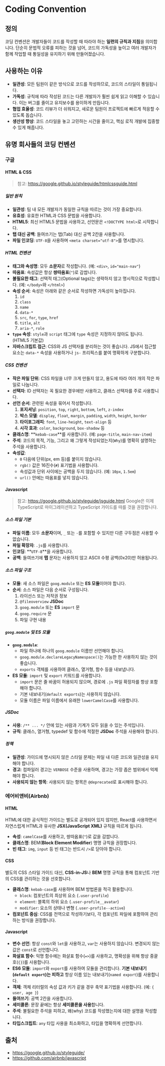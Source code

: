 # Coding Convention
## 정의

코딩 컨벤션은 개발자들이 코드를 작성할 때 따라야 하는 **일련의 규칙과 지침**을 의미합니다. 단순히 문법적 오류를 피하는 것을 넘어, 코드의 가독성을 높이고 여러 개발자가 함께 작업할 때 통일성을 유지하기 위해 만들어졌습니다.
## 사용하는 이유
- **일관성**: 모든 팀원이 같은 방식으로 코드를 작성하므로, 코드의 스타일이 통일됩니다.
- **가독성**: 규칙에 따라 작성된 코드는 다른 개발자가 훨씬 쉽게 읽고 이해할 수 있습니다. 이는 버그를 줄이고 유지보수를 용이하게 만듭니다.
- **협업 효율성**: 코드 리뷰가 더 쉬워지고, 새로운 팀원이 프로젝트에 빠르게 적응할 수 있도록 돕습니다.
- **생산성 향상**: 코드 스타일을 놓고 고민하는 시간을 줄이고, 핵심 로직 개발에 집중할 수 있게 해줍니다.
## 유명 회사들의 코딩 컨벤션

### 구글
#### HTML & CSS
> 참고: https://google.github.io/styleguide/htmlcssguide.html
##### 일반 원칙
- **일관성**: 팀 내 모든 개발자가 동일한 규칙을 따르는 것이 가장 중요합니다.
- **유효성**: 유효한 HTML과 CSS 문법을 사용합니다.
- **HTML5**: 최신 HTML5 문법을 사용하고, 선언문은 `<!DOCTYPE html>`로 시작합니다.
- **탭 대신 공백**: 들여쓰기는 탭(Tab) 대신 공백 2칸을 사용합니다.
- **파일 인코딩**: `UTF-8`을 사용하며 `<meta charset="utf-8">`를 명시합니다.
##### HTML 컨벤션
- **태그와 속성명**: 모두 **소문자**로 작성합니다. (예: `<div>`, `id="main-nav"`)
- **따옴표**: 속성값은 항상 **쌍따옴표**(`"`)로 감쌉니다.
- **불필요한 태그**: 선택적 태그(Optional tags)는 생략하지 않고 명시적으로 작성합니다. (예: `</body>`와 `</html>`)
- **속성 순서**: 속성은 아래와 같은 순서로 작성하면 가독성이 높아집니다.
    1. `id`
    2. `class`
    3. `name`
    4. `data-*`
    5. `src`, `for`, `type`, `href`
    6. `title`, `alt`
    7. `aria-*`, `role`
- **`type` 속성**: `style`과 `script` 태그에 `type` 속성은 지정하지 않아도 됩니다. (HTML5 기본값)
- **자바스크립트 접근**: CSS와 JS 선택자를 분리하는 것이 좋습니다. JS에서 접근할 요소는 `data-*` 속성을 사용하거나 `js-` 프리픽스를 붙여 명확하게 구분합니다.
##### CSS 컨벤션
- **작은 파일 단위**: CSS 파일을 너무 크게 만들지 않고, 용도에 따라 여러 개의 작은 파일로 나눕니다.
- **선택자**: ID 선택자는 꼭 필요한 경우에만 사용하고, 클래스 선택자를 주로 사용합니다.
- **선언 순서**: 관련된 속성을 묶어서 작성합니다.
    1. **포지셔닝**: `position`, `top`, `right`, `bottom`, `left`, `z-index`
    2. **박스 모델**: `display`, `float`, `margin`, `padding`, `width`, `height`, `border`
    3. **타이포그래피**: `font`, `line-height`, `text-align` 등
    4. **시각 효과**: `color`, `background`, `box-shadow` 등
- **클래스명**: **`kebab-case`**를 사용합니다. (예: `page-title`, `main-nav-item`)
- **주석**: 코드의 목적, 기능, 그리고 왜 그렇게 작성되었는지(`Why`)를 명확히 설명하는 주석을 사용합니다.
- **속성값**:
    - `0` 다음에 단위(px, em 등)를 붙이지 않습니다.
    - `rgb()` 값은 16진수(`#`) 표기법을 사용합니다.
    - 속성값과 단위 사이에는 공백을 두지 않습니다. (예: `10px`, `1.5em`)
    - `url()` 안에는 따옴표를 넣지 않습니다.
#### Javascript
> 참고: https://google.github.io/styleguide/jsguide.html
> Google은 이제 TypeScript로 마이그레이션하고 TypeScript 가이드를 따를 것을 권장합니다.
##### 소스 파일 기본
- **파일 이름**: 모두 **소문자**이며, `_` 또는 `-`를 포함할 수 있지만 다른 구두점은 사용할 수 없습니다.
- **파일 확장자**: `.js`를 사용합니다.
- **인코딩**: **`UTF-8`**을 사용합니다.
- **공백**: 들여쓰기에 **탭** 문자는 사용하지 않고 ASCII 수평 공백(0x20)만 허용됩니다.
##### 소스 파일 구조
- **모듈**: 새 소스 파일은 `goog.module` 또는 **ES 모듈**이어야 합니다.
- **순서**: 소스 파일은 다음 순서로 구성됩니다.
	1. 라이선스 또는 저작권 정보
	2. `@fileoverview` **JSDoc**
	3. `goog.module` 또는 **ES** `import` 문
	4. `goog.require` 문
	5. 파일 구현 내용
##### `goog.module` 및 ES 모듈
- **`goog.module`**: 
	- 파일 하나에 하나의 `goog.module` 이름만 선언해야 합니다.
	- `goog.module.declareLegacyNamespace()`는 가능한 한 사용하지 않는 것이 좋습니다.
	- `exports` 객체를 사용하여 클래스, 열거형, 함수 등을 내보냅니다.
- **ES 모듈**: `import` 및 `export` 키워드를 사용합니다.
    - `import` 문은 줄 바꿈이 허용되지 않으며, 경로에 `.js` 파일 확장자를 항상 포함해야 합니다.
    - 기본 내보내기(`default exports`)는 사용하지 않습니다.
    - 모듈 이름은 파일 이름에서 유래한 `lowerCamelCase`를 사용합니다.
##### JSDoc
- **사용**: `/** ... */` 안에 있는 사람과 기계가 모두 읽을 수 있는 주석입니다.
- **규칙**: 클래스, 열거형, typedef 및 함수에 적절한 **JSDoc** 주석을 사용해야 합니다.
##### 정책
- **일관성**: 가이드에 명시되지 않은 스타일 문제는 파일 내 다른 코드와 일관성을 유지해야 합니다.
- **경고**: 컴파일러 경고는 `VERBOSE` 수준을 사용하며, 경고는 가장 좁은 범위에서 억제해야 합니다.
- **사용되지 않는 항목**: 사용되지 않는 항목은 `@deprecated`로 표시해야 합니다.
### 에어비앤비(Airbnb)
#### HTML 
HTML에 대한 공식적인 가이드는 별도로 공개되어 있지 않지만, React를 사용하면서 자연스럽게 HTML과 유사한 **JSX(JavaScript XML)** 규칙을 따르게 됩니다.
- **속성**: `camelCase`를 사용하고, 쌍따옴표(`"`)로 값을 감쌉니다.
- **클래스명**: BEM(**Block Element Modifier**) 명명 규칙을 권장합니다.
- **빈 태그**: `img`, `input` 등 빈 태그는 반드시 `/>`로 닫아야 합니다.
####  CSS
별도의 CSS 스타일 가이드 대신, **CSS-in-JS**나 **BEM** 명명 규칙을 통해 컴포넌트 기반의 CSS를 관리하는 것을 선호합니다.
- **클래스명**: `kebab-case`를 사용하며 BEM 방법론을 적극 활용합니다.
    - `block`: 컴포넌트의 최상위 요소 (`.user-profile`)
    - `element`: 블록의 하위 요소 (`.user-profile__avatar`)
    - `modifier`: 요소의 상태나 변형 (`.user-profile--active`)
- **컴포넌트 중심**: CSS를 전역으로 작성하기보다, 각 컴포넌트 파일에 포함하여 관리하는 방식을 권장합니다.
#### Javascript
- **변수 선언**: 항상 `const`와 `let`을 사용하고, `var`는 사용하지 않습니다. 변경되지 않는 값은 `const`로 선언합니다.
- **화살표 함수**: 익명 함수에는 화살표 함수(`=>`)를 사용하고, 명확성을 위해 항상 중괄호(`{}`)를 사용합니다.
- **ES6 모듈**: `import`와 `export`를 사용하여 모듈을 관리합니다. **기본 내보내기(`default export`)는 피하고** 항상 이름 있는 내보내기(`named export`)를 사용합니다.
- **객체**: 객체 리터럴의 속성 값과 키가 같을 경우 축약 표기법을 사용합니다. (예: `{ user, age }`)
- **들여쓰기**: 공백 2칸을 사용합니다.
- **세미콜론**: 문장 끝에는 항상 **세미콜론을 사용**합니다.
- **주석**: 불필요한 주석을 피하고, 왜(why) 코드를 작성했는지에 대한 설명을 작성합니다.
- **타입스크립트**: `any` 타입 사용을 최소화하고, 타입을 명확하게 선언합니다.
## 출처
- https://google.github.io/styleguide/
- https://github.com/airbnb/javascript
